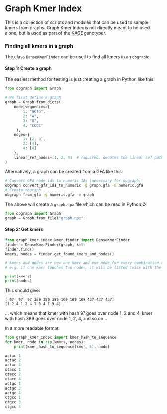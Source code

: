 

# Graph Kmer Index
This is a collection of scripts and modules that can be used to sample kmers from graphs. Graph Kmer Index is not directly meant to be used alone, but is used as part of the [KAGE](https://github.com/ivargr/kage) genotyper.



### Finding all kmers in a graph
The class `DenseKmerFinder` can be used to find all kmers in an `obgraph`:


#### Step 1: Create a graph

The easiest method for testing is just creating a graph in Python like this:
```python
from obgraph import Graph

# We first define a graph
graph = Graph.from_dicts(
    node_sequences={
        1: "ACTG",
        2: "A",
        3: "G",
        4: "CCCC"
     },
    edges={
        1: [2, 3],
        2: [4],
        4: [4]
    },
    linear_ref_nodes=[1, 2, 4]  # required, denotes the linear ref path through the graph
)
```


Alternatively, a graph can be created from a GFA like this:
```bash
# Convert GFA node ids to numeric IDs (necessary for obgraph)
obgraph convert_gfa_ids_to_numeric -g graph.gfa -o numeric.gfa
# Create obgraph
obgraph from_gfa -g numeric.gfa -o graph
```

The above will create a `graph.npz` file which can be read in Python:Ø
```python
from obgraph import Graph
graph = Graph.from_file("graph.npz")
```



#### Step 2: Get kmers
```python
from graph_kmer_index.kmer_finder import DenseKmerFinder
finder = DenseKmerFinder(graph, k=5)
finder.find()
kmers, nodes = finder.get_found_kmers_and_nodes()

# kmers and nodes are now one kmer and one node for every combination of kmer/node
# e.g. if one kmer touches two nodes, it will be listed twice with the two nodes

print(kmers)
print(nodes)

```

This should give:
```
[ 97  97  97 389 389 389 109 109 109 437 437 437]
[1 2 4 1 2 4 1 3 4 1 3 4]
```
... which means that kmer with hash 97 goes over node 1, 2 and 4, kmer with hash 389 goes over node 1, 2, 4, and so on... 

In a more readable format:
```python
from graph_kmer_index import kmer_hash_to_sequence
for kmer, node in zip(kmers, nodes):
    print(kmer_hash_to_sequence(kmer, 5), node)
```

```python
actac 1
actac 2
actac 4
ctacc 1
ctacc 2
ctacc 4
actgc 1
actgc 3
actgc 4
ctgcc 1
ctgcc 3
ctgcc 4
```